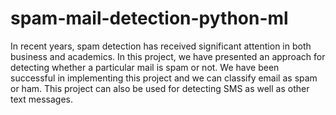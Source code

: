 # spam-mail-detection-python-ml
In recent years, spam detection has received significant attention in both business and academics. In this project, we have presented an approach for detecting whether a particular mail is spam or not. We have been successful in implementing this project and we can classify email as spam or ham. This project can also be used for detecting SMS as well as other text messages.
